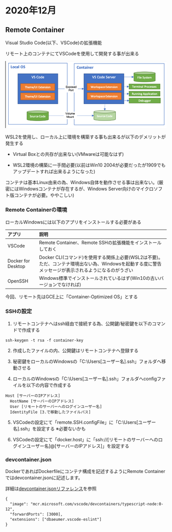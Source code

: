 # 2020年12月

## Remote Container

Visual Studio Code(以下、VSCode)の拡張機能

リモート上のコンテナにてVSCodeを使用して開発する事が出来る

![](remote_container_image.png)

WSL2を使用し、ローカル上に環境を構築する事も出来るが以下のデメリットが発生する

- Virtual Boxとの共存が出来ない(VMwareは可能なはず)

- WSL2環境の構築に一手間必要(以前はWin10 2004が必要だったが1909でもアップデートすれば出来るようになった)

コンテナは基本Linux由来の為、Windows自体を動作させる事は出来ない。(厳密にはWindowsコンテナが存在するが、Windows Server向けのマイクロソフト版コンテナが必要。ややこしい)

### Remote Containerの環境

ローカルWindowsには以下のアプリをインストールする必要がある

|アプリ|説明|
|:-|:-|
|VSCode|Remote Container、Remote SSHの拡張機能をインストールしておく|
|Docker for Desktop|Docker CLI(コマンド)を使用する関係上必要(WSL2は不要)。ただ、コンテナ環境出ない為、Windowsを起動する度に警告メッセージが表示されるようになるのがうざい|
|OpenSSH|Windows標準でインストールされているはず(Win10の古いバージョンでなければ)|

今回、リモート先はGCE上に「Container-Optimized OS」とする

### SSHの設定

1. リモートコンテナへはssh経由で接続する為、公開鍵/秘密鍵を以下のコマンドで作成する

```
ssh-keygen -t rsa -f container-key
```

2. 作成したファイルの内、公開鍵はリモートコンテナへ登録する

3. 秘密鍵をローカルのWindowsの「C:\Users\[ユーザー名]\.ssh」フォルダへ移動させる

4. ローカルのWindowsの「C:\Users\[ユーザー名]\.ssh」フォルダへconfigファイルを以下の内容で作成する

```
Host [サーバーのIPアドレス]
  HostName [サーバーのIPアドレス]
  User [リモートのサーバーへのログインユーザー名]
  IdentityFile [3.で移動したファイルパス]
```

5. VSCodeの設定にて「remote.SSH.configFile」に「C:\Users\[ユーザー名]\.ssh」を設定する
   ※必要ないかも

6. VSCodeの設定にて「docker.host」に「ssh://[リモートのサーバーへのログインユーザー名]@[サーバーのIPアドレス]」を設定する

### devcontainer.json

DockerであればDockerfileにコンテナ構成を記述するようにRemote Containerではdevcontainer.jsonに記述します。

詳細は[devcontainer.jsonリファレンス](https://code.visualstudio.com/docs/remote/devcontainerjson-reference)を参照

```
{
  "image": "mcr.microsoft.com/vscode/devcontainers/typescript-node:0-12",
  "forwardPorts": [3000],
  "extensions": ["dbaeumer.vscode-eslint"]
}
```